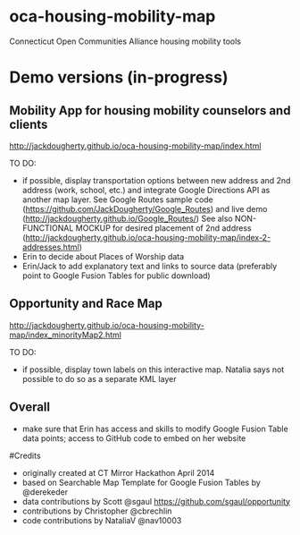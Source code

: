 oca-housing-mobility-map
====================

Connecticut Open Communities Alliance housing mobility tools

# Demo versions (in-progress)

## Mobility App for housing mobility counselors and clients
http://jackdougherty.github.io/oca-housing-mobility-map/index.html

TO DO:
- if possible, display transportation options between new address and 2nd address (work, school, etc.) and integrate Google Directions API as another map layer. See Google Routes sample code (https://github.com/JackDougherty/Google_Routes) and live demo (http://jackdougherty.github.io/Google_Routes/) See also NON-FUNCTIONAL MOCKUP for desired placement of 2nd address (http://jackdougherty.github.io/oca-housing-mobility-map/index-2-addresses.html)
- Erin to decide about Places of Worship data
- Erin/Jack to add explanatory text and links to source data (preferably point to Google Fusion Tables for public download)

## Opportunity and Race Map
http://jackdougherty.github.io/oca-housing-mobility-map/index_minorityMap2.html

TO DO:
- if possible, display town labels on this interactive map. Natalia says not possible to do so as a separate KML layer

## Overall
- make sure that Erin has access and skills to modify Google Fusion Table data points; access to GitHub code to embed on her website

#Credits
- originally created at CT Mirror Hackathon April 2014
- based on Searchable Map Template for Google Fusion Tables by @derekeder
- data contributions by Scott @sgaul https://github.com/sgaul/opportunity
- contributions by Christopher @cbrechlin
- code contributions by NataliaV @nav10003

